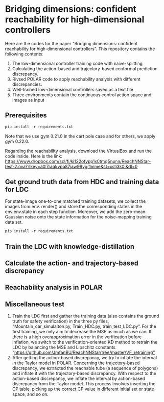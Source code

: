 # Bridging dimensions: confident reachability for high-dimensional controllers
Here are the codes for the paper "Bridging dimensions: confident reachability for high-dimensional controllers". This repository contains the following contents:
1. The low-dimensional controller training code with naive-splitting
2. Calculating the action-based and trajectory-based conformal prediction discrepancy.
3. Rivsed POLAR code to apply reachability analysis with different discrepancies.
4. Well-trained low-dimensional controllers saved as a text file.
5. Three environments contain the continuous control action space and images as input 

## Prerequisites
```python
pip install -r requirements.txt
```
Note that we use gym 0.21.0 in the cart pole case and for others, we apply gym 0.22.0. 

Regarding the reachability analysis, download the VirtualBox and run the code inside. Here is the link: https://www.dropbox.com/scl/fi/ki122ofypp1x0tmq5nunn/ReachNNStar-test-2.ova?rlkey=a0l7raqkvpa87jaw98ygr1mme&st=xstj3k0l&dl=0 

## Get ground truth data from HDC and training data for LDC
For state-image one-to-one matched training datasets, we collect the images from env. render() and store the corresponding states in the env.env.state in each step function. Moreover, we add the zero-mean Gaussian noise onto the state information for the noise-mapping training data set. 

```python
pip install -r requirements.txt
```

## Train the LDC with knowledge-distillation


## Calculate the action- and trajectory-based discrepancy


## Reachability analysis in POLAR


## Miscellaneous test 
1. Train the LDC first and gather the training data (also contains the ground truth for safety verification) in the three py files, “Mountain_car_simulaiton.py, Train_HDC.py, train_test_LDC.py”. For the first training, we only aim to decrease the MSE as much as we can. If there is a high overapproximation error in the verification before inflation, we switch to the verification-oriented KD method to retrain the LDC by balancing the MSE and Lipschitz constants. “https://github.com/JmfanBU/ReachNNStar/tree/master/VF_retraining”
2. After getting the action-based discrepancy, we try to inflate the interval in the Taylor model in POLAR. Concerning the trajectory-based discrepancy, we extracted the reachable tube (a sequence of polygons) and inflate it with the trajectory-based discrepancy. With respect to the action-based discrepancy, we inflate the interval by action-based discrepancy from the Taylor model. This process involves inserting the CP table, picking up the correct CP value in different initial set or state space, and so on. 
